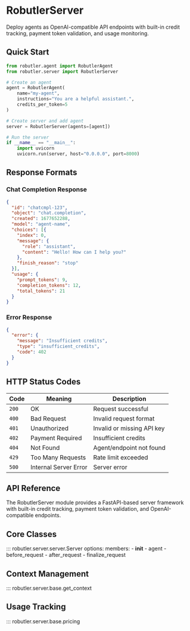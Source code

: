 # RobutlerServer

Deploy agents as OpenAI-compatible API endpoints with built-in credit tracking, payment token validation, and usage monitoring.

## Quick Start

```python
from robutler.agent import RobutlerAgent
from robutler.server import RobutlerServer

# Create an agent
agent = RobutlerAgent(
    name="my-agent",
    instructions="You are a helpful assistant.",
    credits_per_token=5
)

# Create server and add agent
server = RobutlerServer(agents=[agent])

# Run the server
if __name__ == "__main__":
    import uvicorn
    uvicorn.run(server, host="0.0.0.0", port=8000)
```

## Response Formats

### Chat Completion Response
```json
{
  "id": "chatcmpl-123",
  "object": "chat.completion",
  "created": 1677652288,
  "model": "agent-name",
  "choices": [{
    "index": 0,
    "message": {
      "role": "assistant",
      "content": "Hello! How can I help you?"
    },
    "finish_reason": "stop"
  }],
  "usage": {
    "prompt_tokens": 9,
    "completion_tokens": 12,
    "total_tokens": 21
  }
}
```

### Error Response
```json
{
  "error": {
    "message": "Insufficient credits",
    "type": "insufficient_credits",
    "code": 402
  }
}
```

## HTTP Status Codes

| Code | Meaning | Description |
|------|---------|-------------|
| `200` | OK | Request successful |
| `400` | Bad Request | Invalid request format |
| `401` | Unauthorized | Invalid or missing API key |
| `402` | Payment Required | Insufficient credits |
| `404` | Not Found | Agent/endpoint not found |
| `429` | Too Many Requests | Rate limit exceeded |
| `500` | Internal Server Error | Server error |

## API Reference

The RobutlerServer module provides a FastAPI-based server framework with built-in credit tracking, payment token validation, and OpenAI-compatible endpoints.

## Core Classes

::: robutler.server.server.Server
    options:
        members:
            - __init__
            - agent
            - before_request
            - after_request
            - finalize_request

## Context Management

::: robutler.server.base.get_context

## Usage Tracking

::: robutler.server.base.pricing 